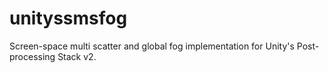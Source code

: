 # unityssmsfog
Screen-space multi scatter and global fog implementation for Unity's Post-processing Stack v2.
